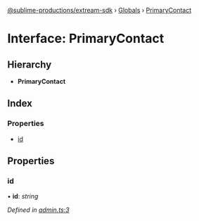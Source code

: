 [@sublime-productions/extream-sdk](../README.md) › [Globals](../globals.md) › [PrimaryContact](primarycontact.md)

# Interface: PrimaryContact

## Hierarchy

* **PrimaryContact**

## Index

### Properties

* [id](primarycontact.md#id)

## Properties

###  id

• **id**: *string*

*Defined in [admin.ts:3](https://github.com/Extream-SaaS/ex-sdk/blob/489cbc8/src/admin.ts#L3)*
